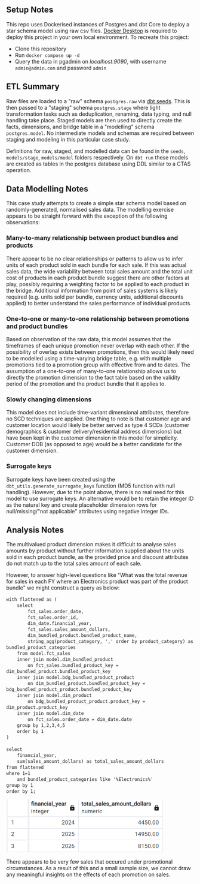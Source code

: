 ## Setup Notes

This repo uses Dockerised instances of Postgres and dbt Core to deploy a star schema model using raw csv files. [Docker Desktop](https://www.docker.com/products/docker-desktop/) is required to deploy this project in your own local environment. To recreate this project:
* Clone this repository
* Run `docker compose up -d`
* Query the data in pgadmin on _localhost:9090_, with username `admin@admin.com` and password `admin`

## ETL Summary

Raw files are loaded to a "raw" schema `postgres.raw` via [dbt seeds](https://docs.getdbt.com/reference/commands/seed). This is then passed to a "staging" schema `postgres.stage` where light transformation tasks such as deduplication, renaming, data typing, and null handling take place. Staged models are then used to directly create the facts, dimensions, and bridge table in a "modelling" schema `postgres.model`. No intermediate models and schemas are required between staging and modeling in this particular case study.

Definitions for raw, staged, and modelled data can be found in the `seeds`, `models/stage`, `models/model` folders respectively. On `dbt run` these models are created as tables in the postgres database using DDL similar to a CTAS operation.

## Data Modelling Notes

This case study attempts to create a simple star schema model based on randomly-generated, normalised sales data. The modelling exercise appears to be straight forward with the exception of the following observations:
### Many-to-many relationship between product bundles and products ###
There appear to be no clear relationships or patterns to allow us to infer units of each product sold in each bundle for each sale. If this was actual sales data, the wide variability between total sales amount and the total unit cost of products in each product bundle suggest there are other factors at play, possibly requiring a weighting factor to be applied to each product in the bridge. Additional information from point of sales systems is likely required (e.g. units sold per bundle, currency units, additional discounts applied) to better understand the sales performance of individual products.
### One-to-one or many-to-one relationship between promotions and product bundles ###
Based on observation of the raw data, this model assumes that the timeframes of each unique promotion never overlap with each other. If the possibility of overlap exists between promotions, then this would likely need to be modelled using a time-varying bridge table, e.g. with multiple promotions tied to a promotion group with effective from and to dates. The assumption of a one-to-one of many-to-one relationship allows us to directly the promotion dimension to the fact table based on the validity period of the promotion and the product bundle that it applies to.
### Slowly changing dimensions ###
This model does not include time-variant dimensional attributes, therefore no SCD techniques are applied. One thing to note is that customer age and customer location would likely be better served as type 4 SCDs (customer demographics & customer delivery/residential address dimensions) but have been kept in the customer dimension in this model for simplicity. Customer DOB (as opposed to age) would be a better candidate for the customer dimension.
### Surrogate keys ###
Surrogate keys have been created using the `dbt_utils.generate_surrogate_keys` function (MD5 function with null handling). However, due to the point above, there is no real need for this model to use surrogate keys. An alternative would be to retain the integer ID as the natural key and create placeholder dimension rows for null/missing/"not applicable" attributes using negative integer IDs.

## Analysis Notes

The multivalued product dimension makes it difficult to analyse sales amounts by product without further information supplied about the units sold in each product bundle, as the provided price and discount attributes do not match up to the total sales amount of each sale.

However, to answer high-level questions like "What was the total revenue for sales in each FY where an Electronics product was part of the product bundle" we might construct a query as below:
```
with flattened as (
	select
		fct_sales.order_date,
		fct_sales.order_id,
		dim_date.financial_year,
		fct_sales.sales_amount_dollars,
		dim_bundled_product.bundled_product_name,
		string_agg(product_category, ',' order by product_category) as bundled_product_categories
	from model.fct_sales
	inner join model.dim_bundled_product
		on fct_sales.bundled_product_key = dim_bundled_product.bundled_product_key
	inner join model.bdg_bundled_product_product
		on dim_bundled_product.bundled_product_key = bdg_bundled_product_product.bundled_product_key
	inner join model.dim_product
		on bdg_bundled_product_product.product_key = dim_product.product_key
	inner join model.dim_date
		on fct_sales.order_date = dim_date.date
	group by 1,2,3,4,5
	order by 1
)

select
	financial_year,
	sum(sales_amount_dollars) as total_sales_amount_dollars
from flattened
where 1=1
	and bundled_product_categories like '%Electronics%'
group by 1
order by 1;
```

![alt text](images/electronics_query.png)

There appears to be very few sales that occured under promotional circumstances. As a result of this and a small sample size, we cannot draw any meaningful insights on the effects of each promotion on sales.